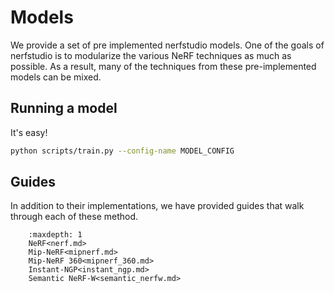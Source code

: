 # Models

We provide a set of pre implemented nerfstudio models. One of the goals of nerfstudio is to modularize the various NeRF techniques as much as possible. As a result, many of the techniques from these pre-implemented models can be mixed.

## Running a model

It's easy!

```bash
python scripts/train.py --config-name MODEL_CONFIG
```

## Guides

In addition to their implementations, we have provided guides that walk through each of these method.

```{toctree}
    :maxdepth: 1
    NeRF<nerf.md>
    Mip-NeRF<mipnerf.md>
    Mip-NeRF 360<mipnerf_360.md>
    Instant-NGP<instant_ngp.md>
    Semantic NeRF-W<semantic_nerfw.md>
```

